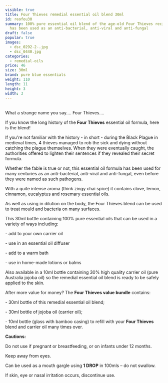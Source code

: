 ```yaml
---
visible: true
title: Four Thieves remedial essential oil blend 30ml
id: reofou30
summary: 100% pure essential oil blend of the age-old Four Thieves recipe that
  has been used as an anti-bacterial, anti-viral and anti-fungal
draft: false
popular: true
images:
  - dsc_0292-2-.jpg
  - dsc_0440.jpg
categories:
  - remedial-oils
price: 46
size: 30ml
brand: pure blue essentials
weight: 110
length: 11
height: 3
width: 3
---
```

\
What a strange name you say....  Four Thieves....

If you know the long history of the **Four Thieves** essential oil formula, here is the blend!

If you're not familiar with the history - in short - during the Black Plague in medieval times, 4 thieves managed to rob the sick and dying without catching the plague themselves. When they were eventually caught, the authorities offered to lighten their sentences if they revealed their secret formula.

Whether the fable is true or not, this essential oil formula has been used for many centuries as an anti-bacterial, anti-viral and anti-fungal, even before they were named as such pathogens.

With a quite intense aroma (think zingy chai spice) it contains clove, lemon, cinnamon, eucalyptus and rosemary essential oils.

As well as using in dilution on the body, the Four Thieves blend can be used to treat mould and bacteria on many surfaces.

This 30ml bottle containing 100% pure essential oils that can be used in a variety of ways including:

\- add to your own carrier oil

\- use in an essential oil diffuser

\- add to a warm bath

\- use in home-made lotions or balms

Also available in a 10ml bottle containing 30% high quality carrier oil (pure Australia jojoba oil) so the remedial essential oil blend is ready to be safely applied to the skin.

After more value for money? The **Four Thieves value bundle** contains:  

\- 30ml bottle of this remedial essential oil blend;

\- 30ml bottle of jojoba oil (carrier oil);

\- 10ml bottle (glass with bamboo casing) to refill with your **Four Thieves** blend and carrier oil many times over.  



**Cautions:**

Do not use if pregnant or breastfeeding, or on infants under 12 months.

Keep away from eyes.

Can be used as a mouth gargle using **1 DROP** in 100mls – do not swallow.

If skin, eye or nasal irritation occurs, discontinue use.